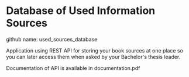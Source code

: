 # Database of Used Information Sources
github name: used_sources_database

Application using REST API for storing your book sources at one place so you can later access them when asked by your Bachelor's thesis leader.

Documentation of API is available in documentation.pdf